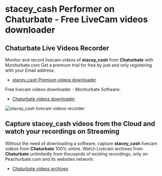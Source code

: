 # stacey_cash Performer on Chaturbate - Free LiveCam videos downloader

## Chaturbate Live Videos Recorder

Monitor and record livecam videos of **stacey_cash** from **Chaturbate** with Moniturbate.com
Get a premium trial for free by just and only registering with your Email address:
* [stacey_cash Premium videos downloader](https://moniturbate.com/request-demo-licence-key.html)

Free livecam videos downloader - Moniturbate Software:
* [Chaturbate videos downloader](https://moniturbate.com/moniturbate-download-software.html)

![stacey_cash livecam videos recorder](https://peachurnet.com/templates/moniturbate-software.png)


## Capture stacey_cash videos from the Cloud and watch your recordings on Streaming

Without the need of downloading a software, capture **stacey_cash** livecam videos from **Chaturbate** 100% online.
Watch Livecam archives from **Chaturbate** unlimitedly from thousands of existing recordings, only on Peachurbate.com and its websites network:
* [Chaturbate videos archives](https://peachurnet.com/)